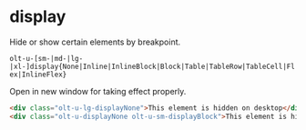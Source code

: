 # display

Hide or show certain elements by breakpoint.

`olt-u-[sm-|md-|lg-|xl-]display{None|Inline|InlineBlock|Block|Table|TableRow|TableCell|Flex|InlineFlex}`

Open in new window for taking effect properly.

```html
<div class="olt-u-lg-displayNone">This element is hidden on desktop</div>
<div class="olt-u-displayNone olt-u-sm-displayBlock">This element is hidden on mobile</div>
```
